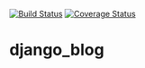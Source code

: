 [![Build Status](https://travis-ci.org/sudnitsina/django_blog.svg?branch=master)](https://travis-ci.org/sudnitsina/django_blog)
[![Coverage Status](https://coveralls.io/repos/github/sudnitsina/django_blog/badge.svg)](https://coveralls.io/github/sudnitsina/django_blog)
# django_blog
